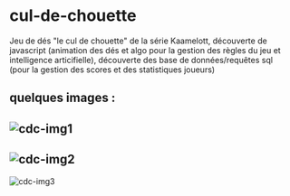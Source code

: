 # cul-de-chouette
Jeu de dés "le cul de chouette" de la série Kaamelott, découverte de javascript (animation des dés et algo pour la gestion des règles du jeu et intelligence articifielle), découverte des base de données/requêtes sql (pour la gestion des scores et des statistiques joueurs)

quelques images :
---
![cdc-img1](https://github.com/patmulot/tmntz-pizza/blob/main/cdc-img1.JPG)
---
![cdc-img2](https://github.com/patmulot/tmntz-pizza/blob/main/cdc-im2.JPG)
---
![cdc-img3](https://github.com/patmulot/tmntz-pizza/blob/main/cdc-img3.JPG)
